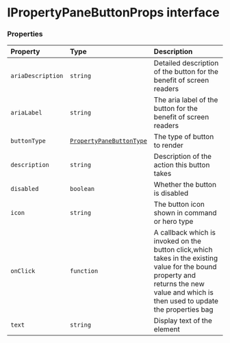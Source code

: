 # IPropertyPaneButtonProps interface










### Properties

| Property	   | Type	| Description|
|:-------------|:-------|:-----------|
|`ariaDescription`      | `string` | Detailed description of the button for the benefit of screen readers |
|`ariaLabel`      | `string` | The aria label of the button for the benefit of screen readers |
|`buttonType`      | [`PropertyPaneButtonType`](propertypanebuttontype.md) | The type of button to render |
|`description`      | `string` | Description of the action this button takes |
|`disabled`      | `boolean` | Whether the button is disabled |
|`icon`      | `string` | The button icon shown in command or hero type |
|`onClick`      | `function` | A callback which is invoked on the button click,which takes in the existing value for the bound property  and returns the new value and which is then used to update the properties bag |
|`text`      | `string` | Display text of the element |




